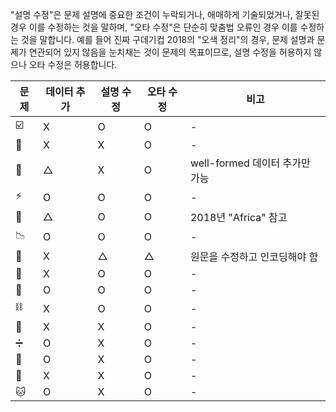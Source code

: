 "설명 수정"은 문제 설명에 중요한 조건이 누락되거나, 애매하게 기술되었거나, 잘못된 경우 이를 수정하는 것을 말하며, "오타 수정"은 단순히 맞춤법 오류인 경우 이를 수정하는 것을 말합니다. 예를 들어 진짜 구데기컵 2018의 "오색 정리"의 경우, 문제 설명과 문제가 연관되어 있지 않음을 눈치채는 것이 문제의 목표이므로, 설명 수정을 허용하지 않으나 오타 수정은 허용합니다.

| 문제 | 데이터 추가 | 설명 수정 | 오타 수정 | 비고 |
| - | - | - | - | - |
| ☑️ | X | O | O | - |
| 🤔 | X | X | O | - |
| 🥞 | △ | X | O | well-formed 데이터 추가만 가능 |
| ⚡ | O | O | O | - |
| 🦁 | △ | O | O | 2018년 "Africa" 참고 |
| 📉 | O | O | O | - |
| 💽 | X | △ | △ | 원문을 수정하고 인코딩해야 함 |
| 🍛 | X | O | O | - |
| 🍅 | O | O | O | - |
| ⛓️ | X | O | O | - |
| 👀 | X | X | O | - |
| ➗ | O | X | O | - |
| 🐄 | O | X | O | - |
| 🌈 | X | X | O | - |
| 🐱 | O | X | O | - |
